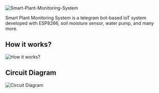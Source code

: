 <img src="https://i.ibb.co/HVQnMFk/Smart-Plant-Monitoring-System.png" alt="Smart-Plant-Monitoring-System" border="0">

Smart Plant Monitoring System is a telegram bot-based IoT system developed with ESP8266, soil moisture sensor, water pump, and many more. 


## How it works?

<img src="https://i.ibb.co/mv3mfRn/image.png" alt="How it works?" border="0">

## Circuit Diagram

<img src="https://i.ibb.co/qF8fWwz/image.png" alt="Circuit Diagram" border="0">


